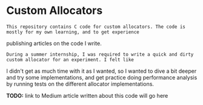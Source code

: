 # Custom Allocators

    This repository contains C code for custom allocators. The code is mostly for my own learning, and to get experience
publishing articles on the code I write.

    During a summer internship, I was required to write a quick and dirty custom allocator for an experiment. I felt like
I didn't get as much time with it as I wanted, so I wanted to dive a bit deeper and try some implementations, and get
practice doing performance analysis by running tests on the different allocator implementations.

**TODO:** link to Medium article written about this code will go here
